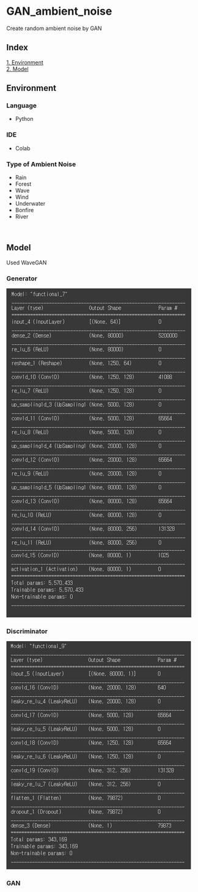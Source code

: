 # GAN_ambient_noise
Create random ambient noise by GAN
<br>

## Index
[1. Environment](#language)
<br>
[2. Model](#model)
<br>

## Environment

### Language
- Python

### IDE
- Colab

### Type of Ambient Noise
- Rain
- Forest
- Wave
- Wind
- Underwater
- Bonfire
- River
<br>

## Model
Used WaveGAN

### Generator
<img src='/img/generator.png'>

### Discriminator
<img src='/img/discriminator.png'>

### GAN
